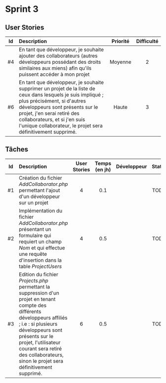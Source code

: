 # Sprint 3

## User Stories

| Id    | Description | Priorité | Difficulté |
| :---: | :---------- | :------: | :--------: |
| #4  | En tant que développeur, je souhaite ajouter des collaborateurs (autres développeurs possédant des droits similaires aux miens) afin qu'ils puissent accéder à mon projet | Moyenne | 2 |
| #6  | En tant que développeur, je souhaite supprimer un projet de la liste de ceux dans lesquels je suis impliqué ; plus précisément, si d'autres développeurs sont présents sur le projet, j'en serai retiré des collaborateurs, et si j'en suis l'unique collaborateur, le projet sera définitivement supprimé. | Haute | 3 |

## Tâches

| Id    | Description | User Stories | Temps (en jh) | Développeur | Statut |
| :---: | :---------- | :----------: | :-----------: | :---------: | :----: |
| #1    | Création du fichier *AddCollaborator.php* permettant l'ajout d'un développeur sur un projet | 4 | 0.1 |  | TODO |
| #2    | Implémentation du fichier *AddCollaborator.php* présentant un formulaire qui requiert un champ *Nom* et qui effectue une requête d'insertion dans la table *ProjectUsers* | 4 | 0.5 |  | TODO |
| #3    | Edition du fichier *Projects.php* permettant la suppression d'un projet en tenant compte des différents développeurs affiliés ; i.e : si plusieurs développeurs sont présents sur le projet, l'utilisateur courant sera retiré des collaborateurs, sinon le projet sera définitivement supprimé. | 6 | 0.5 |  | TODO |

